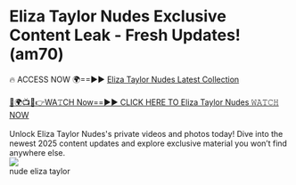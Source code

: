 # Eliza Taylor Nudes Exclusive Content Leak - Fresh Updates! (am70)

🔥 ACCESS NOW 🌍==►► <a href="https://tinyurl.com/2mz8nhtm" rel="nofollow">Eliza Taylor Nudes Latest Collection</a>
<br><br>
[🔴🌍📺📱👉WA𝚃CH Now==►► CLICK HERE TO Eliza Taylor Nudes 𝚆𝙰𝚃𝙲𝙷 NOW](https://tinyurl.com/2mz8nhtm)
<br><br>
Unlock Eliza Taylor Nudes's private videos and photos today! Dive into the newest 2025 content updates and explore exclusive material you won’t find anywhere else.
<br>
<a href="https://tinyurl.com/2mz8nhtm" rel="nofollow" data-target="animated-image.originalLink"><img src="https://camo.githubusercontent.com/8a4f000d20f83aca3bf7ec5f350d767afa0574a8a352519fd8cfa583a6f93a33/68747470733a2f2f692e696d6775722e636f6d2f644a486b345a712e676966" data-canonical-src="https://i.imgur.com/dJHk4Zq.gif" style="max-width: 100%; display: inline-block;" data-target="animated-image.originalImage"></a>
<br>
nude eliza taylor